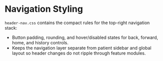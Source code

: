 # Navigation Styling

`header-nav.css` contains the compact rules for the top-right navigation stack:

- Button padding, rounding, and hover/disabled states for back, forward, home, and history controls.
- Keeps the navigation layer separate from patient sidebar and global layout so header changes do not ripple through feature modules.
